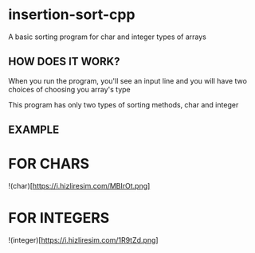 # insertion-sort-cpp
A basic sorting program for char and integer types of arrays

## HOW DOES IT WORK?

When you run the program, you'll see an input line and you will have two choices of choosing you array's type

This program has only two types of sorting methods, char and integer

## EXAMPLE

# FOR CHARS

!(char)[https://i.hizliresim.com/MBIrOt.png]

# FOR INTEGERS

!(integer)[https://i.hizliresim.com/1R9tZd.png]

